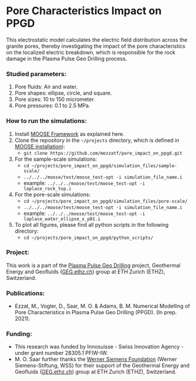 # Pore Characteristics Impact on PPGD
This electrostatic model calculates the electric field distribution across the granite pores, thereby investigating the impact of the pore characteristics on the localized electric breakdown, which is responsible for the rock damage in the Plasma Pulse Geo Drilling process.

### Studied parameters:
1. Pore fluids: Air and water.
2. Pore shapes: ellipse, circle, and square.
3. Pore sizes: 10 to 150 micrometer.
4. Pore pressures: 0.1 to 2.5 MPa.

### How to run the simulations:
1. Install [MOOSE Framework](https://mooseframework.inl.gov/getting_started/installation/index.html) as explained here.
2. Clone the repository in the `~/projects` directory, which is defined in [MOOSE installation](https://mooseframework.inl.gov/getting_started/installation/index.html)):
   * `git clone https://github.com/mezzatf/pore_impact_on_ppgd.git`
3. For the sample-scale simulations:
   * `cd ~/projects/pore_impact_on_ppgd/simulation_files/sample-scale/`
   * `../../../moose/test/moose_test-opt -i simulation_file_name.i`
   * example: `../../../moose/test/moose_test-opt -i laplace_rock_top.i`
4. For the pore-scale simulations:
   * `cd ~/projects/pore_impact_on_ppgd/simulation_files/pore-scale/`
   * `../../../moose/test/moose_test-opt -i simulation_file_name.i`
   * example: `../../../moose/test/moose_test-opt -i laplace_water_ellipse_x_p01.i`
5. To plot all figures, please find all python scripts in the following directory:
   * `cd ~/projects/pore_impact_on_ppgd/python_scripts/`

### Project:
This work is a part of the [Plasma Pulse Geo Drilling](https://geg.ethz.ch/project-plasma_drilling/) project, Geothermal Energy and Geofluids ([GEG.ethz.ch](https://geg.ethz.ch/)) group at ETH Zurich (ETHZ), Switzerland.

### Publications:
- Ezzat, M., Vogler, D., Saar, M. O. & Adams, B. M. Numerical Modelling of Pore Characteristics in Plasma Pulse Geo Drilling (PPGD). (In prep. 2021).

### Funding:
- This research was funded by Innosuisse - Swiss Innovation Agency - under grant number 28305.1 PFIW-IW.
- M. O. Saar further thanks the [Werner Siemens Foundation](http://www.wernersiemens-stiftung.ch/home/) (Werner Siemens-Stiftung, WSS) for their support of the Geothermal Energy and Geofluids ([GEG.ethz.ch](https://geg.ethz.ch/)) group at ETH Zurich (ETHZ), Switzerland.
